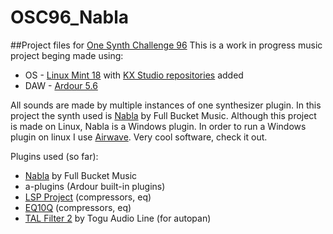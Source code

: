 # OSC96_Nabla
##Project files for [One Synth Challenge 96](https://sites.google.com/site/kvrosc/osc-96-nabla)
This is a work in progress music project beging made using:
* OS - [Linux Mint 18](https://linuxmint.com/) with [KX Studio repositories](http://kxstudio.linuxaudio.org/Repositories) added
* DAW - [Ardour 5.6](https://ardour.org/)

All sounds are made by multiple instances of one synthesizer plugin. 
In this project the synth used is [Nabla](https://www.fullbucket.de/music/nabla.html) by Full Bucket Music.
Although this project is made on Linux, Nabla is a Windows plugin. 
In order to run a Windows plugin on linux I use [Airwave](https://github.com/phantom-code/airwave/releases). Very cool software, check it out.

Plugins used (so far):
  * [Nabla](https://www.fullbucket.de/music/nabla.html) by Full Bucket Music
  * a-plugins (Ardour built-in plugins)
  * [LSP Project](http://lsp-plug.in/)  (compressors, eq)
  * [EQ10Q](http://eq10q.sourceforge.net/) (compressors, eq)
  * [TAL Filter 2](https://tal-software.com/products/tal-filter) by Togu Audio Line (for autopan)

